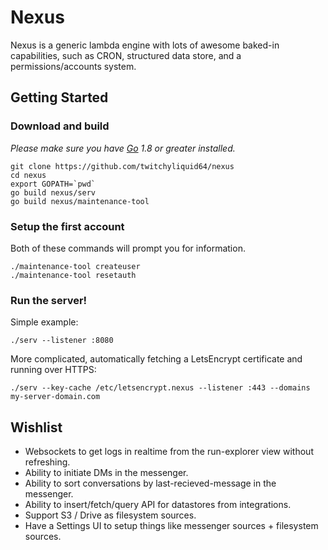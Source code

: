 Nexus
==============

Nexus is a generic lambda engine with lots of awesome baked-in capabilities, such as CRON, structured data store, and a permissions/accounts system.


## Getting Started

### Download and build

*Please make sure you have [Go](https://golang.org/doc/install) 1.8 or greater installed.*

```shell
git clone https://github.com/twitchyliquid64/nexus
cd nexus
export GOPATH=`pwd`
go build nexus/serv
go build nexus/maintenance-tool
```

### Setup the first account

Both of these commands will prompt you for information.

```shell
./maintenance-tool createuser
./maintenance-tool resetauth
```

### Run the server!

Simple example:

`./serv --listener :8080`

More complicated, automatically fetching a LetsEncrypt certificate and running over HTTPS:

`./serv --key-cache /etc/letsencrypt.nexus --listener :443 --domains my-server-domain.com`

## Wishlist

 - Websockets to get logs in realtime from the run-explorer view without refreshing.
 - Ability to initiate DMs in the messenger.
 - Ability to sort conversations by last-recieved-message in the messenger.
 - Ability to insert/fetch/query API for datastores from integrations.
 - Support S3 / Drive as filesystem sources.
 - Have a Settings UI to setup things like messenger sources + filesystem sources.
